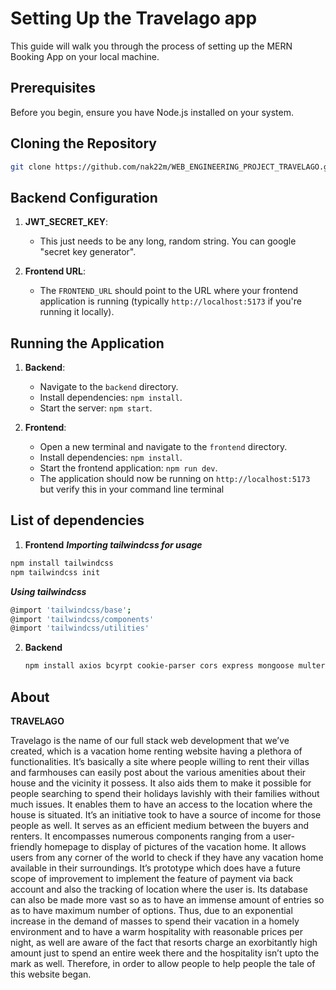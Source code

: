 # Setting Up the Travelago app

This guide will walk you through the process of setting up the MERN Booking App on your local machine.

## Prerequisites

Before you begin, ensure you have Node.js installed on your system.

## Cloning the Repository
```bash
git clone https://github.com/nak22m/WEB_ENGINEERING_PROJECT_TRAVELAGO.git
```

## Backend Configuration

1. **JWT_SECRET_KEY**:
    - This just needs to be any long, random string. You can google "secret key generator".

2. **Frontend URL**:
    - The `FRONTEND_URL` should point to the URL where your frontend application is running (typically `http://localhost:5173` if you're running it locally).

## Running the Application

1. **Backend**:
    - Navigate to the `backend` directory.
    - Install dependencies: `npm install`.
    - Start the server: `npm start`.

2. **Frontend**:
    - Open a new terminal and navigate to the `frontend` directory.
    - Install dependencies: `npm install`.
    - Start the frontend application: `npm run dev`.
    - The application should now be running on `http://localhost:5173` but verify this in your command line terminal
  
## List of dependencies 
1. **Frontend**
   ***Importing tailwindcss for usage***
```bash
npm install tailwindcss
npm tailwindcss init
```

***Using tailwindcss***
```bash
@import 'tailwindcss/base';
@import 'tailwindcss/components'
@import 'tailwindcss/utilities'
```

2. **Backend**
   ```bash
   npm install axios bcyrpt cookie-parser cors express mongoose multer nodemailer-sendgrid-transport nodemon fs image-downloader
   ```

## About
**TRAVELAGO**

Travelago is the name of our full stack web development that we’ve created, which is a vacation home renting website having a plethora of functionalities. It’s basically a site where people willing to rent their villas and farmhouses can easily post about the various amenities about their house and the vicinity it possess. It also aids them to make it possible for people searching to spend their holidays lavishly with their families without much issues. It enables them to have an access to the location where the house is situated. It’s an initiative took to have a source of income for those people as well. It serves as an efficient medium between the buyers and renters. It encompasses numerous components ranging from a user-friendly homepage to display of pictures of the vacation home. It allows users from any corner of the world to check if they have any vacation home available in their surroundings. It’s prototype which does have a future scope of improvement to implement the feature of payment via back account and also the tracking of location where the user is. Its database can also be made more vast so as to have an immense amount of entries so as to have maximum number of options. Thus, due to an exponential increase in the demand of masses to spend their vacation in a homely environment and to have a warm hospitality with reasonable prices per night, as well are aware of the fact that resorts charge an exorbitantly high amount just to spend an entire week there and the hospitality isn’t upto the mark as well. Therefore, in order to allow people to help people the tale of this website began.  
